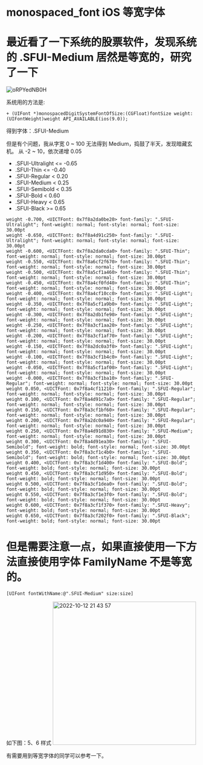 # monospaced_font iOS 等宽字体

# 最近看了一下系统的股票软件，发现系统的 .SFUI-Medium 居然是等宽的，研究了一下
![oRPYedNB0H](https://user-images.githubusercontent.com/16160896/195355483-7ce02f8e-8b92-4631-b23a-235bf80b56cd.jpg)

系统用的方法是:
```
+ (UIFont *)monospacedDigitSystemFontOfSize:(CGFloat)fontSize weight:(UIFontWeight)weight API_AVAILABLE(ios(9.0));
```
得到字体：.SFUI-Medium

但是有个问题，我从字宽 0 ~ 100 无法得到 Medium，捣鼓了半天，发现暗藏玄机。
从 -2 ~ 10，依次递增 0.05

* .SFUI-Ultralight <= -0.65
* .SFUI-Thin <= -0.40
* .SFUI-Regular < 0.20
* .SFUI-Medium < 0.25
* .SFUI-Semibold < 0.35
* .SFUI-Bold < 0.60
* .SFUI-Heavy < 0.65
* .SFUI-Black >= 0.65

```
weight -0.700, <UICTFont: 0x7f8a2da0be20> font-family: ".SFUI-Ultralight"; font-weight: normal; font-style: normal; font-size: 30.00pt
weight -0.650, <UICTFont: 0x7f8a4d91c250> font-family: ".SFUI-Ultralight"; font-weight: normal; font-style: normal; font-size: 30.00pt
weight -0.600, <UICTFont: 0x7f8a2da0cda0> font-family: ".SFUI-Thin"; font-weight: normal; font-style: normal; font-size: 30.00pt
weight -0.550, <UICTFont: 0x7f8a6cf2f670> font-family: ".SFUI-Thin"; font-weight: normal; font-style: normal; font-size: 30.00pt
weight -0.500, <UICTFont: 0x7f8a5cf1a460> font-family: ".SFUI-Thin"; font-weight: normal; font-style: normal; font-size: 30.00pt
weight -0.450, <UICTFont: 0x7f8a4cf0fd40> font-family: ".SFUI-Thin"; font-weight: normal; font-style: normal; font-size: 30.00pt
weight -0.400, <UICTFont: 0x7f8a4cf10cc0> font-family: ".SFUI-Light"; font-weight: normal; font-style: normal; font-size: 30.00pt
weight -0.350, <UICTFont: 0x7f8a5cf1a9b0> font-family: ".SFUI-Light"; font-weight: normal; font-style: normal; font-size: 30.00pt
weight -0.300, <UICTFont: 0x7f8a2db1fe90> font-family: ".SFUI-Light"; font-weight: normal; font-style: normal; font-size: 30.00pt
weight -0.250, <UICTFont: 0x7f8a3cf1aa20> font-family: ".SFUI-Light"; font-weight: normal; font-style: normal; font-size: 30.00pt
weight -0.200, <UICTFont: 0x7f8a3cf1af70> font-family: ".SFUI-Light"; font-weight: normal; font-style: normal; font-size: 30.00pt
weight -0.150, <UICTFont: 0x7f8a2dc0a3f0> font-family: ".SFUI-Light"; font-weight: normal; font-style: normal; font-size: 30.00pt
weight -0.100, <UICTFont: 0x7f8a3cf1b4c0> font-family: ".SFUI-Light"; font-weight: normal; font-style: normal; font-size: 30.00pt
weight -0.050, <UICTFont: 0x7f8a5cf1af00> font-family: ".SFUI-Light"; font-weight: normal; font-style: normal; font-size: 30.00pt
weight -0.000, <UICTFont: 0x7f8a3cf1ba10> font-family: ".SFUI-Regular"; font-weight: normal; font-style: normal; font-size: 30.00pt
weight 0.050, <UICTFont: 0x7f8a4cf11210> font-family: ".SFUI-Regular"; font-weight: normal; font-style: normal; font-size: 30.00pt
weight 0.100, <UICTFont: 0x7f8a4d91c7a0> font-family: ".SFUI-Regular"; font-weight: normal; font-style: normal; font-size: 30.00pt
weight 0.150, <UICTFont: 0x7f8a3cf1bf60> font-family: ".SFUI-Regular"; font-weight: normal; font-style: normal; font-size: 30.00pt
weight 0.200, <UICTFont: 0x7f8a2dc0a940> font-family: ".SFUI-Regular"; font-weight: normal; font-style: normal; font-size: 30.00pt
weight 0.250, <UICTFont: 0x7f8a4d91d830> font-family: ".SFUI-Medium"; font-weight: normal; font-style: normal; font-size: 30.00pt
weight 0.300, <UICTFont: 0x7f8a4d91ea30> font-family: ".SFUI-Semibold"; font-weight: bold; font-style: normal; font-size: 30.00pt
weight 0.350, <UICTFont: 0x7f8a3cf1c4b0> font-family: ".SFUI-Semibold"; font-weight: bold; font-style: normal; font-size: 30.00pt
weight 0.400, <UICTFont: 0x7f8a3cf1d400> font-family: ".SFUI-Bold"; font-weight: bold; font-style: normal; font-size: 30.00pt
weight 0.450, <UICTFont: 0x7f8a3cf1d950> font-family: ".SFUI-Bold"; font-weight: bold; font-style: normal; font-size: 30.00pt
weight 0.500, <UICTFont: 0x7f8a3cf1dea0> font-family: ".SFUI-Bold"; font-weight: bold; font-style: normal; font-size: 30.00pt
weight 0.550, <UICTFont: 0x7f8a3cf1e3f0> font-family: ".SFUI-Bold"; font-weight: bold; font-style: normal; font-size: 30.00pt
weight 0.600, <UICTFont: 0x7f8a3cf1f370> font-family: ".SFUI-Heavy"; font-weight: bold; font-style: normal; font-size: 30.00pt
weight 0.650, <UICTFont: 0x7f8a3cf202f0> font-family: ".SFUI-Black"; font-weight: bold; font-style: normal; font-size: 30.00pt
```

# 但是需要注意一点，如果直接使用一下方法直接使用字体 FamilyName 不是等宽的。
```
[UIFont fontWithName:@".SFUI-Medium" size:size]
```
如下图：5、6 样式
<img width="379" alt="2022-10-12 21 43 57" src="https://user-images.githubusercontent.com/16160896/195359437-c4a2d3b7-0421-4a94-a67e-b2b39c09eade.png">


有需要用到等宽字体的同学可以参考一下。
